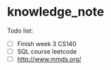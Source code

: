 # knowledge_note
Todo list:
+ [ ] Finish week 3 CS140
+ [ ] SQL course leetcode
+ [ ] http://www.mmds.org/
